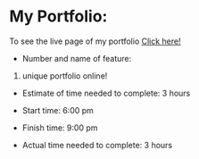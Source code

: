 # My Portfolio:

To see the live page of my portfolio [Click here!](https://my-portf0lio.netlify.app/)

- Number and name of feature:

1. unique portfolio online!

- Estimate of time needed to complete: 3 hours

- Start time: 6:00 pm

- Finish time: 9:00 pm

- Actual time needed to complete: 3 hours
